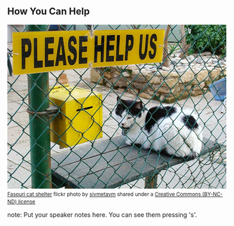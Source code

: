 ##  How You Can Help

<a title="Fasouri cat shelter" href="https://flickr.com/photos/yasooyamoo/4499935766"><img src="resources/images/4499935766_e2306bb493.jpg" /></a><br /><small><a title="Fasouri cat shelter" href="https://flickr.com/photos/yasooyamoo/4499935766">Fasouri cat shelter</a> flickr photo by <a href="https://flickr.com/people/yasooyamoo">sivmetavm</a> shared under a <a href="https://creativecommons.org/licenses/by-nc-nd/2.0/">Creative Commons (BY-NC-ND) license</a> </small>

note:
    Put your speaker notes here.
    You can see them pressing 's'.
